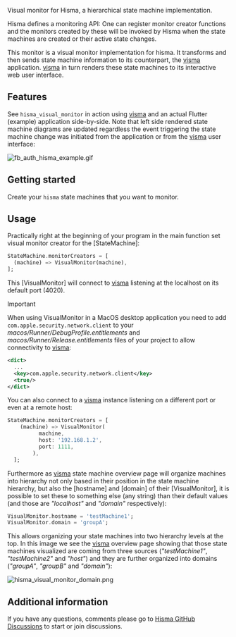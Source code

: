 <!--
This README describes the package. If you publish this package to pub.dev,
this README's contents appear on the landing page for your package.

For information about how to write a good package README, see the guide for
[writing package pages](https://dart.dev/guides/libraries/writing-package-pages).

For general information about developing packages, see the Dart guide for
[creating packages](https://dart.dev/guides/libraries/create-library-packages)
and the Flutter guide for
[developing packages and plugins](https://flutter.dev/developing-packages).
-->

Visual monitor for Hisma, a hierarchical state machine implementation.

Hisma defines a monitoring API: One can register monitor creator functions and the monitors created by these will be invoked by Hisma when the state machines are created or their active state changes.

This monitor is a visual monitor implementation for hisma. It transforms and then sends state machine information to its counterpart, the [visma](../visma/) application. [visma](../visma/) in turn renders these state machines to its interactive web user interface.

## Features

See `hisma_visual_monitor` in action using [visma](../visma/) and an actual Flutter (example) application side-by-side. Note that left side rendered state machine diagrams are updated regardless the event triggering the state machine change was initiated from the application or from the [visma](../visma/) user interface:

![fb_auth_hisma_example.gif](../../examples/fb_auth_hisma_example/doc/resources/fb_auth_hisma_example.gif)

## Getting started

Create your `hisma` state machines that you want to monitor.

## Usage

Practically right at the beginning of your program in the main function set visual monitor creator for the [StateMachine]:

```dart
StateMachine.monitorCreators = [
  (machine) => VisualMonitor(machine),
];
```

This [VisualMonitor] will connect to [visma](../visma/) listening at the localhost on its default port (4020).

> [!IMPORTANT]
> When using VisualMonitor in a MacOS desktop application you need to add `com.apple.security.network.client` to your _macos/Runner/DebugProfile.entitlements_ and _macos/Runner/Release.entitlements_ files of your project to allow connectivity to [visma](https://github.com/tamas-p/hisma/tree/master/packages/visma):
>
> ```xml
> <dict>
>   ...
> 	<key>com.apple.security.network.client</key>
> 	<true/>
> </dict>
> ```

You can also connect to a [visma](../visma/) instance listening on a different port or even at a remote host:

```dart
StateMachine.monitorCreators = [
    (machine) => VisualMonitor(
          machine,
          host: '192.168.1.2',
          port: 1111,
        ),
  ];
```

Furthermore as [visma](../visma/) state machine overview page will organize machines into hierarchy not only based in their position in the state machine hierarchy, but also the [hostname] and [domain] of their [VisualMonitor], it is possible to set these to something else (any string) than their default values (and those are _"localhost"_ and _"domain"_ respectively):

```dart
VisualMonitor.hostname = 'testMachine1';
VisualMonitor.domain = 'groupA';
```

This allows organizing your state machines into two hierarchy levels at the top. In this image we see the [visma](../visma/) overview page showing that those state machines visualized are coming from three sources (_"testMachine1"_, _"testMachine2"_ and _"host"_) and they are further organized into domains (_"groupA"_, _"groupB"_ and _"domain"_):

![hisma_visual_monitor_domain.png](doc/resources/hisma_visual_monitor_domain.png)

## Additional information

If you have any questions, comments please go to [Hisma GitHub Discussions](https://github.com/tamas-p/hisma/discussions) to start or join discussions.
